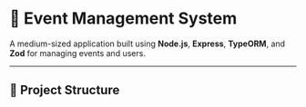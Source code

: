 # 🎉 Event Management System

A medium-sized application built using **Node.js**, **Express**, **TypeORM**, and **Zod** for managing events and users.

---

## 📁 Project Structure

